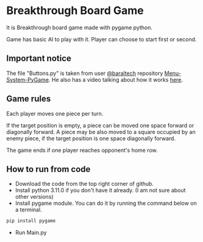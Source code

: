 # Breakthrough Board Game

It is Breakthrough board game made with pygame python.

Game has basic AI to play with it. Player can choose to start first or second.
## Important notice
The file "Buttons.py" is taken from user [@baraltech](https://github.com/baraltech) repository [Menu-System-PyGame](https://github.com/baraltech/Menu-System-PyGame).
He also has a video talking about how it works [here](https://www.youtube.com/watch?v=GMBqjxcKogA&t=177s).

## Game rules
Each player moves one piece per turn.

If the target position is empty, a piece can be moved one space forward or diagonally forward. A piece may be also moved to a square occupied by an enemy piece, if the target position is one space diagonally forward.

The game ends if one player reaches opponent's home row.

## How to run from code
- Download the code from the top right corner of github.
- Install python 3.11.0 if you don't have it already. (I am not sure about other versions)
- Install pygame module. You can do it by running the command below on a terminal.
```cmd
pip install pygame
```
- Run Main.py
